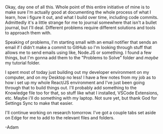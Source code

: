 Okay, day one of all this. Whole point of this entire initiative of mine is to make sure I'm actually good at documenting the whole process of what I learn, how i figure it out, and what I build over time, including code commits.  Admittedly it's a little strange for me to journal somewhere that isn't a bullet journal, but I'll deal. Different problems require different solutions and tools to approach them with.

Speaking of problems, I'm starting small with an email notifier that sends an email if I didn't make a commit to GitHub so I'm looking through stuff that allows me to send emails using like, Node.JS or something. I found a few things, but I'm gonna add them to the "Problems to Solve" folder and *maybe* my tutorial folder.

I spent most of today just building out my developer environment on my computer, and on my Desktop no less! I have a few notes from my job as to how i set up my whole React/JS environment and I've just been going through that to build things out. I'll probably add something to the Knowledge file too for that, so stuff like what I installed, VSCode Extensions, etc. Maybe i'll do something with my laptop. Not sure yet, but thank God for Settings Sync to make that easier.

I'll continue working on research tomorrow. I've got a couple tabs set aside on Edge for me to add to the relevant files and folders.

-Adam


